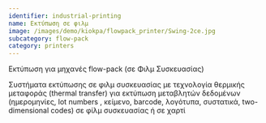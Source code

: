 ```yaml
---
identifier: industrial-printing
name: Εκτύπωση σε φιλμ
image: /images/demo/kiokpa/flowpack_printer/Swing-2ce.jpg
subcategory: flow-pack
category: printers
---
```






Εκτύπωση για μηχανές flow-pack (σε Φιλμ Συσκευασίας)

Συστήματα εκτύπωσης σε φιλμ συσκευασίας με τεχνολογία θερμικής μεταφοράς (thermal transfer) για εκτύπωση μεταβλητών δεδομένων (ημερομηνίες, lot numbers , κείμενο, barcode, λογότυπα, συστατικά, two-dimensional codes) σε φίλμ συσκευασίας ή σε χαρτί

